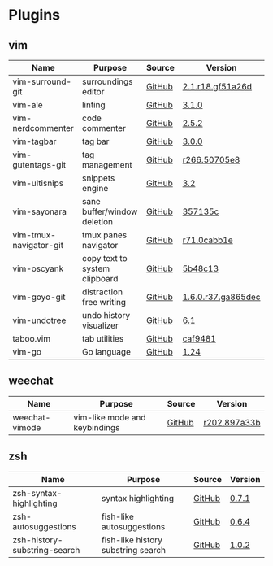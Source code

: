 # Plugins

## vim

| Name                            | Purpose                                      | Source                                                                                            | Version                                                                                                                |
|---------------------------------|----------------------------------------------|---------------------------------------------------------------------------------------------------|------------------------------------------------------------------------------------------------------------------------|
| vim-surround-git                | surroundings editor                          | [GitHub](https://github.com/tpope/vim-surround)                                                   | [2.1.r18.gf51a26d](https://github.com/tpope/vim-surround/commit/f51a26d3710629d031806305b6c8727189cd1935)              |
| vim-ale                         | linting                                      | [GitHub](https://github.com/dense-analysis/ale)                                                   | [3.1.0](https://github.com/dense-analysis/ale/releases/tag/v3.1.0)                                                     |
| vim-nerdcommenter               | code commenter                               | [GitHub](https://github.com/preservim/nerdcommenter)                                              | [2.5.2](https://github.com/preservim/nerdcommenter/releases/tag/2.5.2)                                                 |
| vim-tagbar                      | tag bar                                      | [GitHub](https://github.com/preservim/tagbar)                                                     | [3.0.0](https://github.com/preservim/tagbar/releases/tag/v3.0.0)                                                       |
| vim-gutentags-git               | tag management                               | [GitHub](https://github.com/ludovicchabant/vim-gutentags)                                         | [r266.50705e8](https://github.com/ludovicchabant/vim-gutentags/commit/50705e8ebb7038b31314f416d1bddd9cb9154049)        |
| vim-ultisnips                   | snippets engine                              | [GitHub](https://github.com/SirVer/ultisnips)                                                     | [3.2](https://github.com/SirVer/ultisnips/releases/tag/3.2)                                                            |
| vim-sayonara                    | sane buffer/window deletion                  | [GitHub](https://github.com/mhinz/vim-sayonara)                                                   | [357135c](https://github.com/mhinz/vim-sayonara/commit/357135ce127581fab2c0caf45d4b3fec4603aa77)                       |
| vim-tmux-navigator-git          | tmux panes navigator                         | [GitHub](https://github.com/christoomey/vim-tmux-navigator)                                       | [r71.0cabb1e](https://github.com/christoomey/vim-tmux-navigator/commit/0cabb1ef01af0986b7bf6fb7acf631debdbbb470)       |
| vim-oscyank                     | copy text to system clipboard                | [GitHub](https://github.com/ojroques/vim-oscyank)                                                 | [5b48c13](https://github.com/ojroques/vim-oscyank/commit/5b48c13143e55c234e8bf5bcfa2439b9ffa85241)                     |
| vim-goyo-git                    | distraction free writing                     | [GitHub](https://github.com/junegunn/goyo.vim)                                                    | [1.6.0.r37.ga865dec](https://github.com/junegunn/goyo.vim/commit/a865dec7ca7616dbbd69315ad1417b84d0c411f8)             |
| vim-undotree                    | undo history visualizer                      | [GitHub](https://github.com/mbbill/undotree)                                                      | [6.1](https://github.com/mbbill/undotree/releases/tag/rel_6.1)                                                         |
| taboo.vim                       | tab utilities                                | [GitHub](https://github.com/gcmt/taboo.vim)                                                       | [caf9481](https://github.com/gcmt/taboo.vim/commit/caf948187694d3f1374913d36f947b3f9fa1c22f)                           |
| vim-go                          | Go language                                  | [GitHub](https://github.com/fatih/vim-go)                                                         | [1.24](https://github.com/fatih/vim-go/releases/tag/v1.24)                                                             |


## weechat

| Name                            | Purpose                                      | Source                                                                                            | Version                                                                                                                |
|---------------------------------|----------------------------------------------|---------------------------------------------------------------------------------------------------|------------------------------------------------------------------------------------------------------------------------|
| weechat-vimode                  | vim-like mode and keybindings                | [GitHub](https://github.com/GermainZ/weechat-vimode)                                              | [r202.897a33b](https://github.com/GermainZ/weechat-vimode/commit/95661a27f92dc3f3286cf1539ab112a81ad15639)             |


## zsh

| Name                            | Purpose                                      | Source                                                                                            | Version                                                                                                                |
|---------------------------------|----------------------------------------------|---------------------------------------------------------------------------------------------------|------------------------------------------------------------------------------------------------------------------------|
| zsh-syntax-highlighting         | syntax highlighting                          | [GitHub](https://github.com/zsh-users/zsh-syntax-highlighting)                                    | [0.7.1](https://github.com/zsh-users/zsh-syntax-highlighting/releases/tag/0.7.1)                                       |
| zsh-autosuggestions             | fish-like autosuggestions                    | [GitHub](https://github.com/zsh-users/zsh-autosuggestions)                                        | [0.6.4](https://github.com/zsh-users/zsh-autosuggestions/releases/tag/v0.6.4)                                          |
| zsh-history-substring-search    | fish-like history substring search           | [GitHub](https://github.com/zsh-users/zsh-history-substring-search)                               | [1.0.2](https://github.com/zsh-users/zsh-history-substring-search/releases/tag/v1.0.2)                                 |
